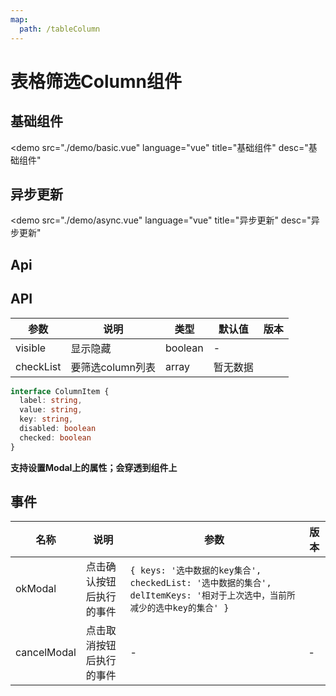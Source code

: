 ```yaml
---
map:
  path: /tableColumn
---
```


# 表格筛选Column组件

## 基础组件

<demo src="./demo/basic.vue"
  language="vue"
  title="基础组件"
  desc="基础组件"
  >
</demo>

## 异步更新

<demo src="./demo/async.vue"
  language="vue"
  title="异步更新"
  desc="异步更新"
  >
</demo>

## Api

## API

| 参数 | 说明 | 类型 | 默认值 | 版本 |
| --- | --- | --- | --- | --- |
| visible | 显示隐藏 | boolean | - |  |
| checkList | 要筛选column列表 | array | 暂无数据 |  |

```ts
interface ColumnItem {
  label: string,
  value: string,
  key: string,
  disabled: boolean
  checked: boolean
}
```

**支持设置Modal上的属性；会穿透到组件上**

## 事件

| 名称              | 说明             |  参数 | 版本  |
| ----------------- | ---------------- | --------------------------- | -- |
| okModal        | 点击确认按钮后执行的事件 | `{ keys: '选中数据的key集合', checkedList: '选中数据的集合', delItemKeys: '相对于上次选中，当前所减少的选中key的集合' }` |  |
| cancelModal           | 点击取消按钮后执行的事件 | - | - |
